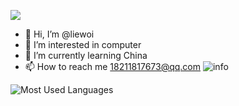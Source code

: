 ![](http://antzuhl.cn:4000/get/@liewoi)
- 👋 Hi, I’m @liewoi
- 👀 I’m interested in computer
- 🌱 I’m currently learning China
- 📫 How to reach me 18211817673@qq.com
![info](https://github-readme-stats.vercel.app/api?username=liewoi&show_icons=true&count_private=true&hide=prs&theme=default_repocard)




![Most Used Languages](https://github-readme-stats.vercel.app/api/top-langs/?username=liewoi&theme=default_repocard&layout=compact)


<!---
liewoi/liewoi is a ✨ special ✨ repository because its `README.md` (this file) appears on your GitHub profile.
You can click the Preview link to take a look at your changes.
--->
